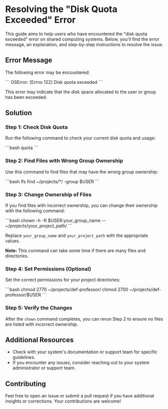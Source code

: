 # Resolving the "Disk Quota Exceeded" Error

This guide aims to help users who have encountered the "disk quota exceeded" error on shared computing systems. Below, you'll find the error message, an explanation, and step-by-step instructions to resolve the issue.

## Error Message

The following error may be encountered:

\`\`\`
OSError: [Errno 122] Disk quota exceeded
\`\`\`

This error may indicate that the disk space allocated to the user or group has been exceeded.

## Solution

### Step 1: Check Disk Quota

Run the following command to check your current disk quota and usage:

\```bash
quota
\```

### Step 2: Find Files with Wrong Group Ownership

Use this command to find files that may have the wrong group ownership:

\```bash
lfs find ~/projects/*/ -group $USER
\```

### Step 3: Change Ownership of Files

If you find files with incorrect ownership, you can change their ownership with the following command:

\```bash
chown -h -R $USER:your_group_name -- ~/projects/your_project_path/
\```

Replace `your_group_name` and `your_project_path` with the appropriate values.

**Note:** This command can take some time if there are many files and directories.

### Step 4: Set Permissions (Optional)

Set the correct permissions for your project directories:

\```bash
chmod 2770 ~/projects/def-professor/
chmod 2700 ~/projects/def-professor/$USER
\```

### Step 5: Verify the Changes

After the `chown` command completes, you can rerun Step 2 to ensure no files are listed with incorrect ownership.

## Additional Resources

- Check with your system's documentation or support team for specific guidelines.
- If you encounter any issues, consider reaching out to your system administrator or support team.

## Contributing

Feel free to open an issue or submit a pull request if you have additional insights or corrections. Your contributions are welcome!
